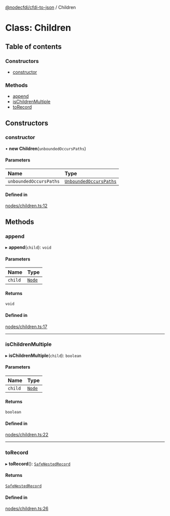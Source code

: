 [@nodecfdi/cfdi-to-json](../README.md) / Children

# Class: Children

## Table of contents

### Constructors

- [constructor](Children.md#constructor)

### Methods

- [append](Children.md#append)
- [isChildrenMultiple](Children.md#ischildrenmultiple)
- [toRecord](Children.md#torecord)

## Constructors

### constructor

• **new Children**(`unboundedOccursPaths`)

#### Parameters

| Name | Type |
| :------ | :------ |
| `unboundedOccursPaths` | [`UnboundedOccursPaths`](UnboundedOccursPaths.md) |

#### Defined in

[nodes/children.ts:12](https://github.com/nodecfdi/cfdi-to-json/blob/28507e4/src/nodes/children.ts#L12)

## Methods

### append

▸ **append**(`child`): `void`

#### Parameters

| Name | Type |
| :------ | :------ |
| `child` | [`Node`](Node.md) |

#### Returns

`void`

#### Defined in

[nodes/children.ts:17](https://github.com/nodecfdi/cfdi-to-json/blob/28507e4/src/nodes/children.ts#L17)

___

### isChildrenMultiple

▸ **isChildrenMultiple**(`child`): `boolean`

#### Parameters

| Name | Type |
| :------ | :------ |
| `child` | [`Node`](Node.md) |

#### Returns

`boolean`

#### Defined in

[nodes/children.ts:22](https://github.com/nodecfdi/cfdi-to-json/blob/28507e4/src/nodes/children.ts#L22)

___

### toRecord

▸ **toRecord**(): [`SafeNestedRecord`](../interfaces/SafeNestedRecord.md)

#### Returns

[`SafeNestedRecord`](../interfaces/SafeNestedRecord.md)

#### Defined in

[nodes/children.ts:26](https://github.com/nodecfdi/cfdi-to-json/blob/28507e4/src/nodes/children.ts#L26)
